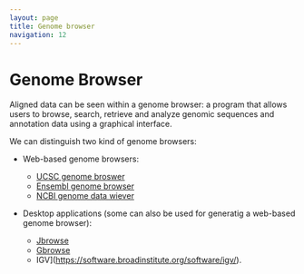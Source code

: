 ```yaml
---
layout: page
title: Genome browser 
navigation: 12
---
```


# Genome Browser
Aligned data can be seen within a genome browser: a program that allows users to browse, search, retrieve and analyze genomic sequences and annotation data using a graphical interface.

We can distinguish two kind of genome browsers:
* Web-based genome browsers:
  * [UCSC genome broswer](https://genome-euro.ucsc.edu/cgi-bin/hgGateway?redirect=manual&source=genome.ucsc.edu)
  * [Ensembl genome browser](https://www.ensembl.org/index.html)
  * [NCBI genome data wiever](https://www.ncbi.nlm.nih.gov/genome/gdv/)

*  Desktop applications (some can also be used for generatig a web-based genome browser):
   * [Jbrowse](https://jbrowse.org/)
   * [Gbrowse](http://gmod.org/wiki/GBrowse_2.0_HOWTO)
   * IGV](https://software.broadinstitute.org/software/igv/). 

